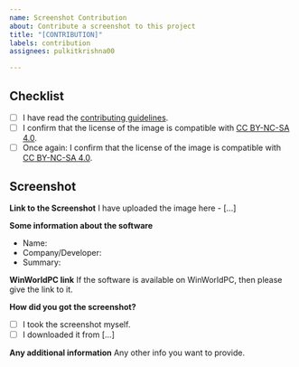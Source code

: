 ```yaml
---
name: Screenshot Contribution
about: Contribute a screenshot to this project
title: "[CONTRIBUTION]"
labels: contribution
assignees: pulkitkrishna00

---
```


## Checklist

<!-- Please complete the following list of tasks, and then check it by changing the "[ ]" to "[x]" -->

- [ ] I have read the [contributing guidelines](https://github.com/InstallerLegacy/screenshots.virtualhub.eu.org/blob/main/CONTRIBUTING.md).
- [ ] I confirm that the license of the image is compatible with [CC BY-NC-SA  4.0](https://creativecommons.org/licenses/by-nc-sa/4.0/).
- [ ] Once again: I confirm that the license of the image is compatible with [CC BY-NC-SA  4.0](https://creativecommons.org/licenses/by-nc-sa/4.0/).

## Screenshot

**Link to the Screenshot**
I have uploaded the image here - [...]

**Some information about the software**

- Name:
- Company/Developer:
- Summary:

**WinWorldPC link**
If the software is available on WinWorldPC, then please give the link to it.

**How did you got the screenshot?**
- [ ] I took the screenshot myself.
- [ ] I downloaded it from [...]

**Any additional information**
Any other info you want to provide.
